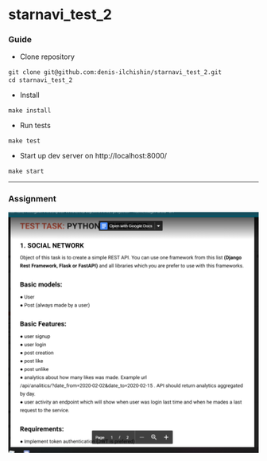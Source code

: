 # starnavi_test_2

### Guide
- Clone repository
```
git clone git@github.com:denis-ilchishin/starnavi_test_2.git
cd starnavi_test_2
```
- Install
```
make install
```
- Run tests
```
make test
```
- Start up dev server on http://localhost:8000/
```
make start
```
---
### Assignment 
![alt text](https://github.com/denis-ilchishin/starnavi_test_2/blob/main/test_assignment.png?raw=true "Test assignment")
